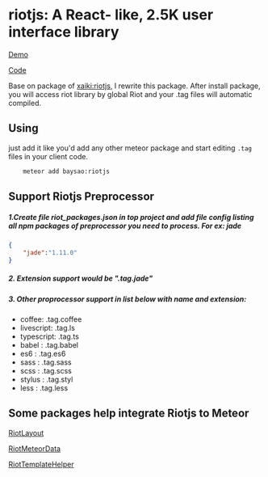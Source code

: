 # riotjs: A React- like, 2.5K user interface library

[Demo](http://simple-todos-riot-meteor-data.meteor.com/)

[Code](https://github.com/baysao/simple-todos-riot-meteor-data.git)

Base on package of [xaiki:riotjs](https://github.com/xaiki/meteor-riotjs.git), I rewrite this package. After install package, you will access riot library by global Riot and your .tag files will automatic compiled.

## Using

just add it like you'd add any other meteor package and start editing `.tag`
files in your client code.

```sh
    meteor add baysao:riotjs
```

## Support Riotjs Preprocessor 
##### 1.Create file riot_packages.json in top project and add file config listing all npm packages of preprocessor you need to process. For ex: jade
```json
{
	"jade":"1.11.0"
}
```
##### 2. Extension support would be ".tag.jade"
##### 3. Other proprocessor support in list below with name and extension:
* coffee: .tag.coffee
* livescript: .tag.ls
* typescript: .tag.ts
* babel		: .tag.babel
* es6		: .tag.es6
* sass		: .tag.sass
* scss		: .tag.scss
* stylus	: .tag.styl
* less		: .tag.less



## Some packages help integrate Riotjs to Meteor

[RiotLayout](https://github.com/baysao/meteor-riot-layout)

[RiotMeteorData](https://github.com/baysao/riot-meteor-data)

[RiotTemplateHelper](https://github.com/baysao/riot-template-helper)

